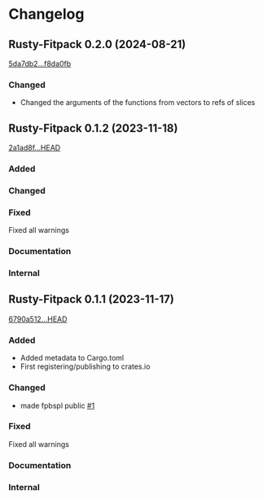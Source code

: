 # Changelog

## Rusty-Fitpack 0.2.0 (2024-08-21)
[5da7db2...f8da0fb](https://github.com/mitric-lab/Rusty-FITPACK/compare/5da7db2...f8da0fb)

### Changed
- Changed the arguments of the functions from vectors to refs of slices

## Rusty-Fitpack 0.1.2 (2023-11-18)
[2a1ad8f...HEAD](https://github.com/mitric-lab/Rusty-FITPACK/compare/2a1ad8f...HEAD)

### Added

### Changed

### Fixed
Fixed all warnings

### Documentation

### Internal

## Rusty-Fitpack 0.1.1 (2023-11-17)
[6790a512...HEAD](https://github.com/mitric-lab/Rusty-FITPACK/compare/6790a512...HEAD)

### Added
- Added metadata to Cargo.toml
- First registering/publishing to crates.io

### Changed
- made fpbspl public [#1](https://github.com/mitric-lab/Rusty-FITPACK/pull/1)

### Fixed
Fixed all warnings

### Documentation

### Internal

